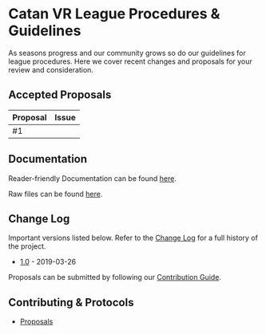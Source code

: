 # Catan VR League Procedures & Guidelines

As seasons progress and our community grows so do our guidelines for league procedures. Here we cover recent changes and proposals for your review and consideration.


## Accepted Proposals

 Proposal | Issue
-------- | ---------------------------------------------------------------------
 #1   | [](https://github.com/cartalyst/stripe-billing-laravel/tree/1.0)


## Documentation

Reader-friendly Documentation can be found [here](https://catanvr.club/regulations).

Raw files can be found [here](https://github.com/catan-vr-club/procedures.md).

## Change Log

Important versions listed below. Refer to the [Change Log](CHANGELOG.md) for a full history of the project.

- [1.0](CHANGELOG.md) - 2019-03-26


Proposals can be submitted by following our [Contribution Guide](CONTRIBUTING.md).

## Contributing & Protocols

- [Proposals](CONTRIBUTING.md#proposals)
